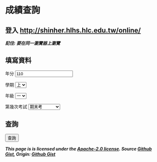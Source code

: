 # 成績查詢

## 登入 <a onclick="event.preventDefault();window.open('http:\/\/shinher.hlhs.hlc.edu.tw\/online\/');">http://shinher.hlhs.hlc.edu.tw/online/</a>

***記住: 要在同一瀏覽器上瀏覽***

## 填寫資料

年分 <input id="year" type="number" onkeyup="if(this.value.length > 3) {event.preventDefault();alert('是三位數的，除非中華民國超過千年w');}" value="110">

學期 <select id="semester">
    <option label="上" selected>1</option>
    <option label="下">2</option>
</select>

年級 <select id="grade">
    <option label="一">1</option>
    <option label="二">2</option>
    <option label="三">3</option>
</select>

第幾次考試 <select id="time">
    <option label="學期平時成績">0</option>
    <option label="複習考">1</option>
    <option label="第一次期中考">2</option>
    <option label="第二次期中考">3</option>
    <option label="期末考" selected>4</option>
</select>

## 查詢

<button id="submit" onclick="async function a(){try{window.goPage=window.goPage;}catch(e){window.goPage=()=>{}};if(typeof goPage==='undefined'){var f=await fetch('/PageGo.js');var t=await f.text();eval(t);}goPage();};a();ga('send',{hitType:'event',eventCategory:'form',eventAction:'submit_and_go',eventLabel:'Getting Grades'});">查詢</button>



___This page is is licensed under the [Apache-2.0 license](https://gist.github.com/000hen/6d14d591fe426149a85daf9f7db11b65#file-license). Source [Github Gist](https://gist.github.com/000hen/6d14d591fe426149a85daf9f7db11b65#gistcomment-4039052), Origin: [Github Gist](https://gist.github.com/000hen/6d14d591fe426149a85daf9f7db11b65)___
